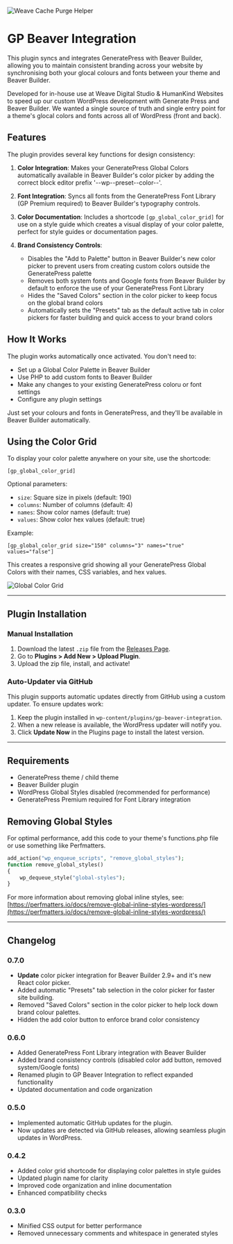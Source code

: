![Weave Cache Purge Helper](https://weave-hk-github.b-cdn.net/weave/plugin-header.png)

# GP Beaver Integration
This plugin syncs and integrates GeneratePress with Beaver Builder, allowing you to maintain consistent branding across your website by synchronising both your glocal colours and fonts between your theme and Beaver Builder.

Developed for in-house use at Weave Digital Studio & HumanKind Websites to speed up our custom WordPress development with Generate Press and Beaver Builder. We wanted a single source of truth and single entry point for a theme's glocal colors and fonts across all of WordPress (front and back).

## Features

The plugin provides several key functions for design consistency:

1. **Color Integration**: Makes your GeneratePress Global Colors automatically available in Beaver Builder's color picker by adding the correct block editor prefix '--wp--preset--color--'.

2. **Font Integration**: Syncs all fonts from the GeneratePress Font Library (GP Premium required) to Beaver Builder's typography controls.

3. **Color Documentation**: Includes a shortcode `[gp_global_color_grid]` for use on a style guide which creates a visual display of your color palette, perfect for style guides or documentation pages.

4. **Brand Consistency Controls**: 
   - Disables the "Add to Palette" button in Beaver Builder's new color picker to prevent users from creating custom colors outside the GeneratePress palette
   - Removes both system fonts and Google fonts from Beaver Builder by default to enforce the use of your GeneratePress Font Library
   - Hides the "Saved Colors" section in the color picker to keep focus on the global brand colors
   - Automatically sets the "Presets" tab as the default active tab in color pickers for faster building and quick access to your brand colors

## How It Works

The plugin works automatically once activated. You don't need to:

- Set up a Global Color Palette in Beaver Builder
- Use PHP to add custom fonts to Beaver Builder
- Make any changes to your existing GeneratePress coloru or font settings
- Configure any plugin settings 

Just set your colours and fonts in GeneratePress, and they'll be available in Beaver Builder automatically.

## Using the Color Grid

To display your color palette anywhere on your site, use the shortcode:

```
[gp_global_color_grid]
```

Optional parameters:
- `size`: Square size in pixels (default: 190)
- `columns`: Number of columns (default: 4)
- `names`: Show color names (default: true)
- `values`: Show color hex values (default: true)

Example:
```
[gp_global_color_grid size="150" columns="3" names="true" values="false"]
```

This creates a responsive grid showing all your GeneratePress Global Colors with their names, CSS variables, and hex values.

![Global Color Grid](https://weave-hk-github.b-cdn.net/screens/global-color-grid.png)

---

## Plugin Installation  

### Manual Installation  
1. Download the latest `.zip` file from the [Releases Page](https://github.com/weavedigitalstudio/gp-beaver-integration/releases).  
2. Go to **Plugins > Add New > Upload Plugin**.  
3. Upload the zip file, install, and activate!  

### Auto-Updater via GitHub  
This plugin supports automatic updates directly from GitHub using a custom updater. To ensure updates work:  
1. Keep the plugin installed in `wp-content/plugins/gp-beaver-integration`.  
2. When a new release is available, the WordPress updater will notify you.  
3. Click **Update Now** in the Plugins page to install the latest version.

---

## Requirements

- GeneratePress theme / child theme
- Beaver Builder plugin
- WordPress Global Styles disabled (recommended for performance)
- GeneratePress Premium required for Font Library integration

## Removing Global Styles

For optimal performance, add this code to your theme's functions.php file or use something like Perfmatters.

```php
add_action("wp_enqueue_scripts", "remove_global_styles");
function remove_global_styles()
{
	wp_dequeue_style("global-styles");
}
```

For more information about removing global inline styles, see:
[https://perfmatters.io/docs/remove-global-inline-styles-wordpress/](https://perfmatters.io/docs/remove-global-inline-styles-wordpress/)

---

## Changelog

### 0.7.0
- **Update** color picker integration for Beaver Builder 2.9+ and it's new React color picker.
- Added automatic "Presets" tab selection in the color picker for faster site building.
- Removed "Saved Colors" section in the color picker to help lock down brand colour palettes.
- Hidden the add color button to enforce brand color consistency

### 0.6.0
- Added GeneratePress Font Library integration with Beaver Builder
- Added brand consistency controls (disabled color add button, removed system/Google fonts)
- Renamed plugin to GP Beaver Integration to reflect expanded functionality
- Updated documentation and code organization

### 0.5.0
- Implemented automatic GitHub updates for the plugin.
- Now updates are detected via GitHub releases, allowing seamless plugin updates in WordPress.

### 0.4.2
- Added color grid shortcode for displaying color palettes in style guides
- Updated plugin name for clarity
- Improved code organization and inline documentation
- Enhanced compatibility checks

### 0.3.0
- Minified CSS output for better performance
- Removed unnecessary comments and whitespace in generated styles
